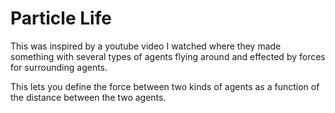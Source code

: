 # Particle Life

This was inspired by a youtube video I watched where they made something with several types of agents flying around and effected by forces for surrounding agents.

This lets you define the force between two kinds of agents as a function of the distance between the two agents.
